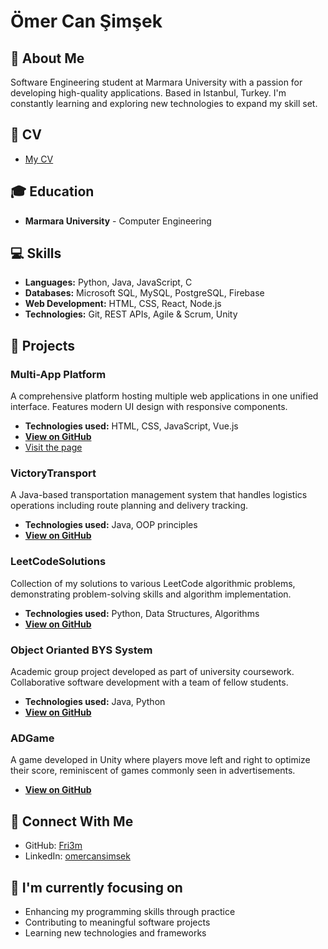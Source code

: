 # Ömer Can Şimşek

## 👋 About Me
Software Engineering student at Marmara University with a passion for developing high-quality applications. Based in Istanbul, Turkey. I'm constantly learning and exploring new technologies to expand my skill set.
## 📄 CV
- [My CV](https://github.com/Fri3m/Fri3m/blob/main/CV.pdf)

## 🎓 Education
- **Marmara University** - Computer Engineering

## 💻 Skills
- **Languages:** Python, Java, JavaScript, C
- **Databases:** Microsoft SQL, MySQL, PostgreSQL, Firebase
- **Web Development:** HTML, CSS, React, Node.js
- **Technologies:** Git, REST APIs, Agile & Scrum, Unity

## 🚀 Projects
### Multi-App Platform
A comprehensive platform hosting multiple web applications in one unified interface. Features modern UI design with responsive components.
- **Technologies used:** HTML, CSS, JavaScript, Vue.js
- [**View on GitHub**](https://github.com/Fri3m/multi-app)
- [Visit the page](https://multi-app-1hy.pages.dev/)

### VictoryTransport
A Java-based transportation management system that handles logistics operations including route planning and delivery tracking.
- **Technologies used:** Java, OOP principles
- [**View on GitHub**](https://github.com/Fri3m/VictoryTransport)

### LeetCodeSolutions
Collection of my solutions to various LeetCode algorithmic problems, demonstrating problem-solving skills and algorithm implementation.
- **Technologies used:** Python, Data Structures, Algorithms
- [**View on GitHub**](https://github.com/Fri3m/LeetCodeSolutions)

### Object Orianted BYS System
Academic group project developed as part of university coursework. Collaborative software development with a team of fellow students.
- **Technologies used:** Java, Python
- [**View on GitHub**](https://github.com/Fri3m/CSE3063F24P1_GRP11)

### ADGame
A game developed in Unity where players move left and right to optimize their score, reminiscent of games commonly seen in advertisements.
- [**View on GitHub**](https://github.com/Fri3m/adgame)


## 🤝 Connect With Me
- GitHub: [Fri3m](https://github.com/Fri3m/)
- LinkedIn: [omercansimsek](https://www.linkedin.com/in/omercansimsek/)

## 🔭 I'm currently focusing on
- Enhancing my programming skills through practice
- Contributing to meaningful software projects
- Learning new technologies and frameworks
